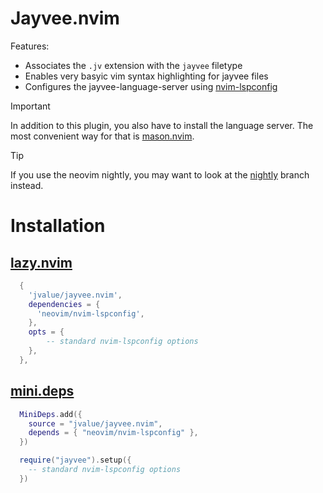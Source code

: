 # Jayvee.nvim
Features:
  - Associates the `.jv` extension with the `jayvee` filetype
  - Enables very basyic vim syntax highlighting for jayvee files
  - Configures the jayvee-language-server using [nvim-lspconfig](https://github.com/neovim/nvim-lspconfig)

> [!IMPORTANT]
> In addition to this plugin, you also have to install the language server.
> The most convenient way for that is [mason.nvim](https://github.com/williamboman/mason.nvim).

> [!TIP]
> If you use the neovim nightly, you may want to look at the [nightly](https://github.com/jvalue/jayvee.nvim/tree/nightly) branch instead.

# Installation
## [lazy.nvim](https://github.com/folke/lazy.nvim)
```lua
  {
    'jvalue/jayvee.nvim',
    dependencies = {
      'neovim/nvim-lspconfig',
    },
    opts = {
        -- standard nvim-lspconfig options
    },
  },
```
## [mini.deps](https://github.com/echasnovski/mini.deps)
```lua
  MiniDeps.add({
    source = "jvalue/jayvee.nvim",
    depends = { "neovim/nvim-lspconfig" },
  })

  require("jayvee").setup({
    -- standard nvim-lspconfig options
  })
```

